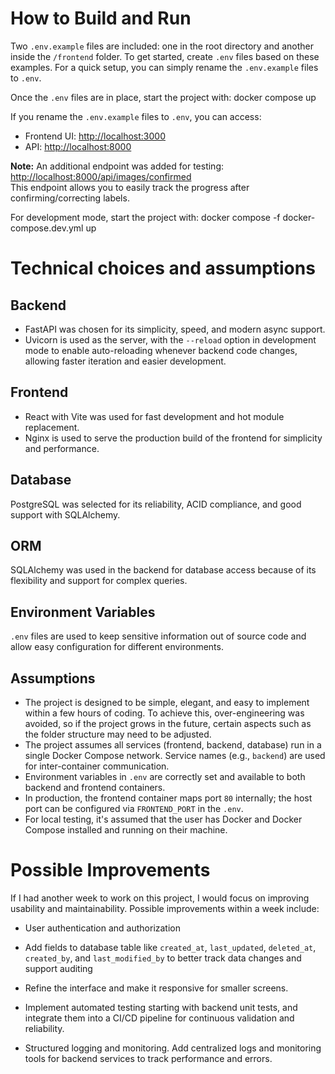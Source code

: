 # How to Build and Run
Two `.env.example` files are included: one in the root directory and another inside the `/frontend` folder.
To get started, create `.env` files based on these examples. For a quick setup, you can simply rename the `.env.example` files to `.env`.

Once the `.env` files are in place, start the project with:
docker compose up

If you rename the `.env.example` files to `.env`, you can access:  
- Frontend UI: [http://localhost:3000](http://localhost:3000)  
- API: [http://localhost:8000](http://localhost:8000)

**Note:** An additional endpoint was added for testing: [http://localhost:8000/api/images/confirmed](http://localhost:8000/api/images/confirmed)  
This endpoint allows you to easily track the progress after confirming/correcting labels.

For development mode, start the project with:
docker compose -f docker-compose.dev.yml up

# Technical choices and assumptions
## Backend
- FastAPI was chosen for its simplicity, speed, and modern async support.
- Uvicorn is used as the server, with the `--reload` option in development mode to enable auto-reloading whenever backend code changes, allowing faster iteration and easier development.
## Frontend 
- React with Vite was used for fast development and hot module replacement. 
- Nginx is used to serve the production build of the frontend for simplicity and performance.
## Database 
PostgreSQL was selected for its reliability, ACID compliance, and good support with SQLAlchemy.
## ORM 
SQLAlchemy was used in the backend for database access because of its flexibility and support for complex queries.
## Environment Variables
`.env` files are used to keep sensitive information out of source code and allow easy configuration for different environments.
## Assumptions
- The project is designed to be simple, elegant, and easy to implement within a few hours of coding. To achieve this, over-engineering was avoided, so if the project grows in the future, certain aspects such as the folder structure may need to be adjusted.
- The project assumes all services (frontend, backend, database) run in a single Docker Compose network. Service names (e.g., `backend`) are used for inter-container communication.
- Environment variables in `.env` are correctly set and available to both backend and frontend containers.
- In production, the frontend container maps port `80` internally; the host port can be configured via `FRONTEND_PORT` in the `.env`.
- For local testing, it's assumed that the user has Docker and Docker Compose installed and running on their machine.

# Possible Improvements
If I had another week to work on this project, I would focus on improving usability and maintainability. Possible improvements within a week include:
- User authentication and authorization
- Add fields to database table like `created_at`, `last_updated`, `deleted_at`, `created_by`, and `last_modified_by` to better track data changes and support auditing 
- Refine the interface and make it responsive for smaller screens.  
- Implement automated testing starting with backend unit tests, and integrate them into a CI/CD pipeline for continuous validation and reliability.

- Structured logging and monitoring. Add centralized logs and monitoring tools for backend services to track performance and errors.
